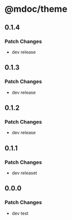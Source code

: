 # @mdoc/theme

## 0.1.4

### Patch Changes

- dev release

## 0.1.3

### Patch Changes

- dev release

## 0.1.2

### Patch Changes

- dev release

## 0.1.1

### Patch Changes

- dev releaset

## 0.0.0

### Patch Changes

- dev test

